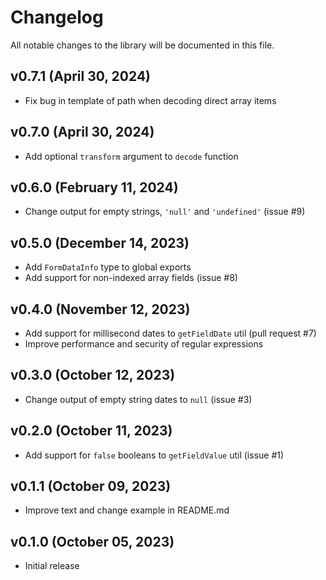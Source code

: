 # Changelog

All notable changes to the library will be documented in this file.

## v0.7.1 (April 30, 2024)

- Fix bug in template of path when decoding direct array items

## v0.7.0 (April 30, 2024)

- Add optional `transform` argument to `decode` function

## v0.6.0 (February 11, 2024)

- Change output for empty strings, `'null'` and `'undefined'` (issue #9)

## v0.5.0 (December 14, 2023)

- Add `FormDataInfo` type to global exports
- Add support for non-indexed array fields (issue #8)

## v0.4.0 (November 12, 2023)

- Add support for millisecond dates to `getFieldDate` util (pull request #7)
- Improve performance and security of regular expressions

## v0.3.0 (October 12, 2023)

- Change output of empty string dates to `null` (issue #3)

## v0.2.0 (October 11, 2023)

- Add support for `false` booleans to `getFieldValue` util (issue #1)

## v0.1.1 (October 09, 2023)

- Improve text and change example in README.md

## v0.1.0 (October 05, 2023)

- Initial release
